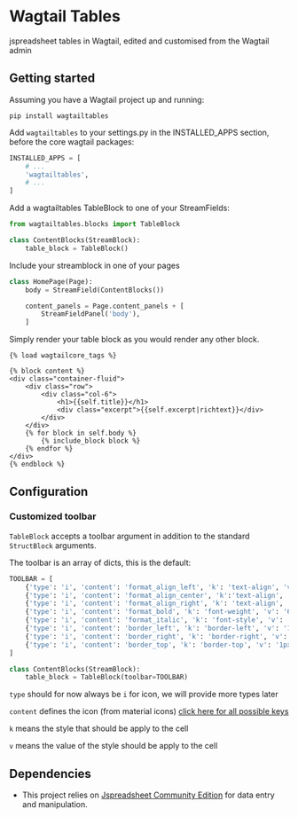 # Wagtail Tables
jspreadsheet tables in Wagtail, edited and customised from the Wagtail admin

## Getting started

Assuming you have a Wagtail project up and running:

`pip install wagtailtables`

Add `wagtailtables` to your settings.py in the INSTALLED_APPS section, before the core wagtail packages:

```python
INSTALLED_APPS = [
    # ...
    'wagtailtables',
    # ...
]
```

Add a wagtailtables TableBlock to one of your StreamFields:

```python
from wagtailtables.blocks import TableBlock

class ContentBlocks(StreamBlock):
    table_block = TableBlock()
```

Include your streamblock in one of your pages

```python
class HomePage(Page):
    body = StreamField(ContentBlocks())

    content_panels = Page.content_panels + [
        StreamFieldPanel('body'),
    ]
```

Simply render your table block as you would render any other block.

```django
{% load wagtailcore_tags %}

{% block content %}
<div class="container-fluid">
    <div class="row">
        <div class="col-6">
            <h1>{{self.title}}</h1>
            <div class="excerpt">{{self.excerpt|richtext}}</div>
        </div>
    </div>
    {% for block in self.body %}
        {% include_block block %}
    {% endfor %}
</div>
{% endblock %}
```

## Configuration

### Customized toolbar
`TableBlock` accepts a toolbar argument in addition to the standard `StructBlock` arguments.

The toolbar is an array of dicts, this is the default:
```python
TOOLBAR = [
    {'type': 'i', 'content': 'format_align_left', 'k': 'text-align', 'v': 'left'},
    {'type': 'i', 'content': 'format_align_center', 'k':'text-align', 'v':'center'},
    {'type': 'i', 'content': 'format_align_right', 'k': 'text-align', 'v': 'right'},
    {'type': 'i', 'content': 'format_bold', 'k': 'font-weight', 'v': '600'},
    {'type': 'i', 'content': 'format_italic', 'k': 'font-style', 'v': 'italic'},
    {'type': 'i', 'content': 'border_left', 'k': 'border-left', 'v': '1px solid'},
    {'type': 'i', 'content': 'border_right', 'k': 'border-right', 'v': '1px solid'},
    {'type': 'i', 'content': 'border_top', 'k': 'border-top', 'v': '1px solid'},
]

class ContentBlocks(StreamBlock):
    table_block = TableBlock(toolbar=TOOLBAR)
```

`type` should for now always be `i` for icon, we will provide more types later

`content` defines the icon (from material icons) [click here for all possible keys](https://fonts.google.com/icons?selected=Material+Icons)

`k` means the style that should be apply to the cell

`v` means the value of the style should be apply to the cell


## Dependencies
* This project relies on [Jspreadsheet Community Edition](https://bossanova.uk/jspreadsheet/v4/) for data entry and manipulation. 
